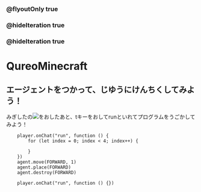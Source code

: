 ### @flyoutOnly true
### @hideIteration true
### @hideIteration true
# QureoMinecraft

## エージェントをつかって、じゆうにけんちくしてみよう！

みぎしたの![](https://raw.githubusercontent.com/camp-minecraft/TechkidsCampTutorial/master/images/playbutton.png)をおしたあと、tキーをおしてrunといれてプログラムをうごかしてみよう！

```ghost
    player.onChat("run", function () {
        for (let index = 0; index < 4; index++) {
            
        }
    })
    agent.move(FORWARD, 1)
    agent.place(FORWARD)
    agent.destroy(FORWARD)
```


```template
    player.onChat("run", function () {})
```